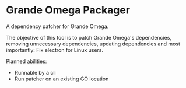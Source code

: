 # Grande Omega Packager

A dependency patcher for Grande Omega.

The objective of this tool is to patch Grande Omega's dependencies, removing unnecessary dependencies, updating dependencies and most importantly: Fix electron for Linux users.

Planned abilities:
- Runnable by a cli
- Run patcher on an existing GO location
